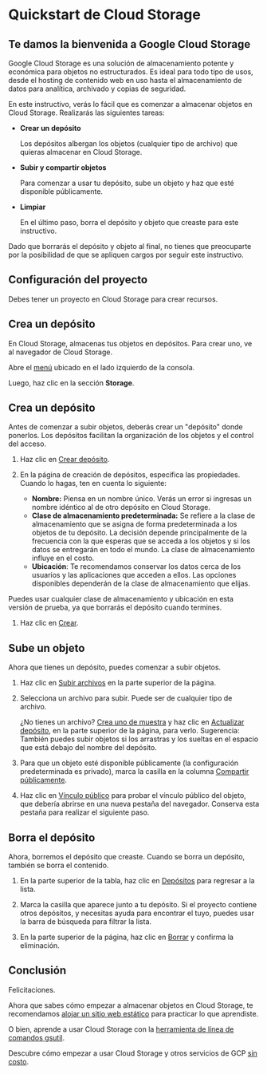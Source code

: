 # Quickstart de Cloud Storage

## Te damos la bienvenida a Google Cloud Storage

<walkthrough-tutorial-url url="https://cloud.google.com/storage/docs/quickstart-console"></walkthrough-tutorial-url>

Google Cloud Storage es una solución de almacenamiento potente y económica para objetos no estructurados. Es ideal para todo tipo de usos, desde el hosting de contenido web en uso hasta el almacenamiento de datos para analítica, archivado y copias de seguridad.

En este instructivo, verás lo fácil que es comenzar a almacenar objetos en Cloud Storage. Realizarás las siguientes tareas:

  *  **Crear un depósito**

     Los depósitos albergan los objetos (cualquier tipo de archivo) que quieras almacenar en Cloud Storage.

  *  **Subir y compartir objetos**

     Para comenzar a usar tu depósito, sube un objeto y haz que esté disponible públicamente.

  *  **Limpiar**

     En el último paso, borra el depósito y objeto que creaste para este instructivo.

Dado que borrarás el depósito y objeto al final, no tienes que preocuparte por la posibilidad de que se apliquen cargos por seguir este instructivo.

## Configuración del proyecto

Debes tener un proyecto en Cloud Storage para crear recursos.

<walkthrough-project-billing-setup></walkthrough-project-billing-setup>

## Crea un depósito

En Cloud Storage, almacenas tus objetos en depósitos. Para crear uno, ve al navegador de Cloud Storage.

Abre el [menú][spotlight-menu] ubicado en el lado izquierdo de la consola.

Luego, haz clic en la sección **Storage**.

<walkthrough-menu-navigation sectionid="STORAGE_SECTION"></walkthrough-menu-navigation>

## Crea un depósito

Antes de comenzar a subir objetos, deberás crear un "depósito" donde ponerlos. Los depósitos facilitan la organización de los objetos y el control del acceso.

  1. Haz clic en [Crear depósito](walkthrough://spotlight-pointer?cssSelector=#p6ntest-cloudstorage-create-first-bucket-button,).

  1. En la página de creación de depósitos, especifica las propiedades. Cuando lo hagas, ten en cuenta lo siguiente:

     *  **Nombre:** Piensa en un nombre único. Verás un error si ingresas un nombre idéntico al de otro depósito en Cloud Storage.
     *  **Clase de almacenamiento predeterminada:** Se refiere a la clase de almacenamiento que se asigna de forma predeterminada a los objetos de tu depósito. La decisión depende principalmente de la frecuencia con la que esperas que se acceda a los objetos y si los datos se entregarán en todo el mundo. La clase de almacenamiento influye en el costo.
     *  **Ubicación**: Te recomendamos conservar los datos cerca de los usuarios y las aplicaciones que acceden a ellos. Las opciones disponibles dependerán de la clase de almacenamiento que elijas.

Puedes usar cualquier clase de almacenamiento y ubicación en esta versión de prueba, ya que borrarás el depósito cuando termines.

  1. Haz clic en [Crear][spotlight-create-button].

## Sube un objeto

Ahora que tienes un depósito, puedes comenzar a subir objetos.

  1. Haz clic en [Subir archivos][spotlight-upload-file] en la parte superior de la página.

  1. Selecciona un archivo para subir. Puede ser de cualquier tipo de archivo.

     ¿No tienes un archivo? [Crea uno de muestra][create-sample-file] y haz clic en [Actualizar depósito][spotlight-refresh-bucket], en la parte superior de la página, para verlo. Sugerencia: También puedes subir objetos si los arrastras y los sueltas en el espacio que está debajo del nombre del depósito.

  1. Para que un objeto esté disponible públicamente (la configuración predeterminada es privado), marca la casilla en la columna [Compartir públicamente][spotlight-share-public].

  1. Haz clic en [Vínculo público][spotlight-public-link] para probar el vínculo público del objeto, que debería abrirse en una nueva pestaña del navegador.
    Conserva esta pestaña para realizar el siguiente paso.

## Borra el depósito

Ahora, borremos el depósito que creaste. Cuando se borra un depósito, también se borra el contenido.

  1. En la parte superior de la tabla, haz clic en [Depósitos][spotlight-buckets-link] para regresar a la lista.

  1. Marca la casilla que aparece junto a tu depósito. Si el proyecto contiene otros depósitos, y necesitas ayuda para encontrar el tuyo, puedes usar la barra de búsqueda para filtrar la lista.

  1. En la parte superior de la página, haz clic en [Borrar][spotlight-delete-buckets] y confirma la eliminación.

## Conclusión

<walkthrough-conclusion-trophy></walkthrough-conclusion-trophy>

Felicitaciones.

Ahora que sabes cómo empezar a almacenar objetos en Cloud Storage, te recomendamos [alojar un sitio web estático](https://cloud.google.com/storage/docs/hosting-static-website) para practicar lo que aprendiste.

O bien, aprende a usar Cloud Storage con la [herramienta de línea de comandos gsutil](https://cloud.google.com/storage/docs/quickstart-gsutil).

Descubre cómo empezar a usar Cloud Storage y otros servicios de GCP [sin costo](https://cloud.google.com/free).

[create-sample-file]: walkthrough://create-sample-storage-file
[spotlight-buckets-link]: walkthrough://spotlight-pointer?cssSelector=.p6n-cloudstorage-path-link
[spotlight-create-bucket]: walkthrough://spotlight-pointer?cssSelector=#p6ntest-cloudstorage-create-first-bucket-button,#p6n-cloudstorage-create-bucket
[spotlight-create-button]: walkthrough://spotlight-pointer?cssSelector=#p6ntest-gcs-create-bucket-button
[spotlight-delete-buckets]: walkthrough://spotlight-pointer?spotlightId=gcs-action-bar-delete-bucket
[spotlight-menu]: walkthrough://spotlight-pointer?spotlightId=console-nav-menu
[spotlight-public-link]: walkthrough://spotlight-pointer?cssSelector=.p6n-cloudstorage-browser-public-label
[spotlight-refresh-bucket]: walkthrough://spotlight-pointer?spotlightId=gcs-action-bar-refresh-objects
[spotlight-share-public]: walkthrough://spotlight-pointer?cssSelector=.p6n-cloudstorage-browser-public-checkbox
[spotlight-upload-file]: walkthrough://spotlight-pointer?spotlightId=gcs-action-bar-upload-file

